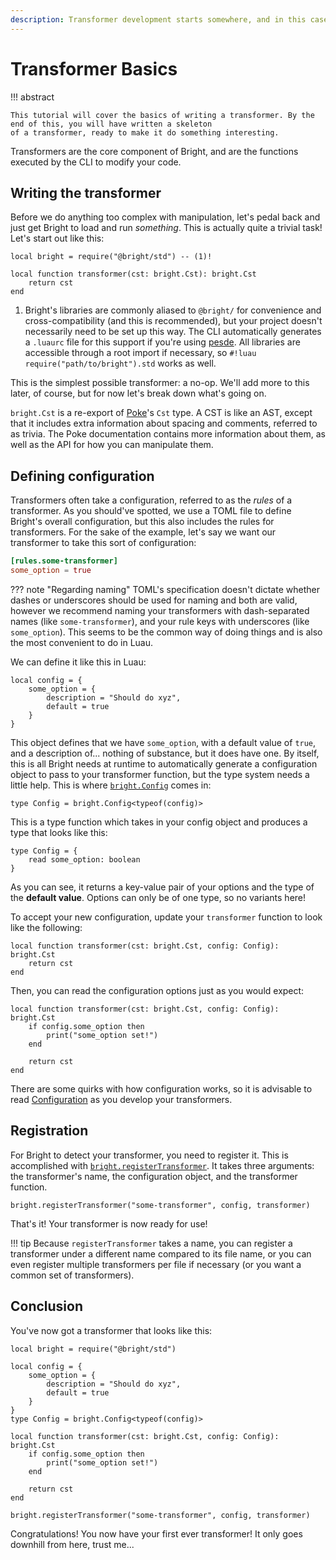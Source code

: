 ```yaml
---
description: Transformer development starts somewhere, and in this case at least, it starts right here.
---
```


# Transformer Basics

<!-- b:construction -->

!!! abstract

	This tutorial will cover the basics of writing a transformer. By the end of this, you will have written a skeleton
	of a transformer, ready to make it do something interesting.

Transformers are the core component of Bright, and are the functions executed by the CLI to modify your code.

## Writing the transformer

Before we do anything too complex with manipulation, let's pedal back and just get Bright to load and run *something*.
This is actually quite a trivial task! Let's start out like this:

```luau title="bright/transformers/someTransformer.luau"
local bright = require("@bright/std") -- (1)!

local function transformer(cst: bright.Cst): bright.Cst
	return cst
end
```

1.  Bright's libraries are commonly aliased to `@bright/` for convenience and cross-compatibility (and this is recommended),
    but your project doesn't necessarily need to be set up this way. The CLI automatically generates a `.luaurc` file for
	this support if you're using [pesde](https://pesde.dev/). All libraries are accessible through a root import if
	necessary, so `#!luau require("path/to/bright").std` works as well.

This is the simplest possible transformer: a no-op. We'll add more to this later, of course, but for now let's break down
what's going on.

`bright.Cst` is a re-export of [Poke](../poke/index.md)'s `Cst` type. A CST is like an AST, except that it includes extra
information about spacing and comments, referred to as trivia. The Poke documentation contains more information about them,
as well as the API for how you can manipulate them.

## Defining configuration

Transformers often take a configuration, referred to as the *rules* of a transformer. As you should've spotted, we use
a TOML file to define Bright's overall configuration, but this also includes the rules for transformers. For the sake of
the example, let's say we want our transformer to take this sort of configuration:

```toml title="bright.toml"
[rules.some-transformer]
some_option = true
```

??? note "Regarding naming"
	TOML's specification doesn't dictate whether dashes or underscores should be used for naming and both are valid,
	however we recommend naming your transformers with dash-separated names (like `some-transformer`), and your rule keys
	with underscores (like `some_option`). This seems to be the common way of doing things and is also the most convenient
	to do in Luau.

We can define it like this in Luau:

```luau
local config = {
	some_option = {
		description = "Should do xyz",
		default = true
	}
}
```

This object defines that we have `some_option`, with a default value of `true`, and a description of... nothing of substance,
but it does have one. By itself, this is all Bright needs at runtime to automatically generate a configuration object to
pass to your transformer function, but the type system needs a little help. This is where [`bright.Config`](../../api/std/Config.md)
comes in:

```luau
type Config = bright.Config<typeof(config)>
```

This is a type function which takes in your config object and produces a type that looks like this:

```luau
type Config = {
	read some_option: boolean
}
```

As you can see, it returns a key-value pair of your options and the type of the **default value**. Options can only be of
one type, so no variants here!

To accept your new configuration, update your `transformer` function to look like the following:

```luau hl_lines="1"
local function transformer(cst: bright.Cst, config: Config): bright.Cst
	return cst
end
```

Then, you can read the configuration options just as you would expect:

```luau hl_lines="2-4"
local function transformer(cst: bright.Cst, config: Config): bright.Cst
	if config.some_option then
		print("some_option set!")
	end

	return cst
end
```

There are some quirks with how configuration works, so it is advisable to read [Configuration](../transformonomicon/configuration.md) as you
develop your transformers.

## Registration

For Bright to detect your transformer, you need to register it. This is accomplished with
[`bright.registerTransformer`](../../api/std/registerTransformer.md). It takes three arguments: the transformer's name,
the configuration object, and the transformer function.

```luau title="bright/transformers/someTransformer.luau"
bright.registerTransformer("some-transformer", config, transformer)
```

That's it! Your transformer is now ready for use!

!!! tip
	Because `registerTransformer` takes a name, you can register a transformer under a different name compared to its
	file name, or you can even register multiple transformers per file if necessary (or you want a common set of transformers).

## Conclusion

You've now got a transformer that looks like this:

```luau title="bright/transformers/someTransformer.luau"
local bright = require("@bright/std")

local config = {
	some_option = {
		description = "Should do xyz",
		default = true
	}
}
type Config = bright.Config<typeof(config)>

local function transformer(cst: bright.Cst, config: Config): bright.Cst
	if config.some_option then
		print("some_option set!")
	end

	return cst
end

bright.registerTransformer("some-transformer", config, transformer)
```

Congratulations! You now have your first ever transformer! It only goes downhill from here, trust me...
